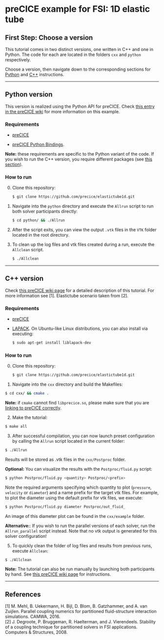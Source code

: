 # preCICE example for FSI: 1D elastic tube

## First Step: Choose a version

This tutorial comes in two distinct versions, one written in C++ and one in Python. The code for each are located in the folders `cxx` and `python` respectively.

Choose a version, then navigate down to the corresponding sections for [Python](#python-version) and [C++](#c-version) instructions.

---
## Python version

This version is realized using the Python API for preCICE. Check [this entry in the preCICE wiki](https://github.com/precice/precice/wiki/1D-elastic-tube-using-the-Python-API) for more information on this example.

### Requirements

- [preCICE](https://github.com/precice/precice/wiki/Get-preCICE)

- [preCICE Python Bindings](https://github.com/precice/precice/blob/develop/src/precice/bindings/python/README.md).

**Note:** these requirements are specific to the Python variant of the code. If you wish to run the C++ version, you require different packages (see [this section](#c-version)).

### How to run

0. Clone this repository:
    ```bash
    $ git clone https://github.com/precice/elastictube1d.git
    ```

1. Navigate into the `python` directory and execute the `Allrun` script to run both solver participants directly:
    ```bash
    $ cd python/ && ./Allrun
    ```

2. After the script exits, you can view the output `.vtk` files in the `VTK` folder located in the root directory.

3. To clean up the log files and vtk files created during a run, execute the `Allclean` script.
    ```bash
    $ ./Allclean
    ```

---
## C++ version

Check [this preCICE wiki page](https://github.com/precice/precice/wiki/Example-for-FSI:-1D-elastic-tube) for a detailed description of this tutorial. For more information see [1]. Elastictube scenario taken from [2].

### Requirements

- [preCICE](https://github.com/precice/precice/wiki/Get-preCICE)

- [LAPACK](http://performance.netlib.org/lapack/#_lapack_version_3_8_0_2). On Ubuntu-like Linux distributions, you can also install via executing:
  ```bash
  $ sudo apt-get install liblapack-dev
  ```

### How to run

0. Clone this repository:
    ```bash
    $ git clone https://github.com/precice/elastictube1d.git
    ```

1. Navigate into the `cxx` directory and build the Makefiles:
  ```bash
  $ cd cxx/ && cmake .
  ```
  **Note:** if `cmake` cannot find `libprecice.so`, please make sure that you are [linking to preCICE correctly](https://github.com/precice/precice/wiki/Linking-to-preCICE#linking-from-cmake).

2. Make the tutorial:
  ```bash
  $ make all
  ```

3. After successful compilation, you can now launch preset configuration by calling the `Allrun` script located in the current folder:
  ```bash
  $ ./Allrun
  ```
  Results will be stored as .vtk files in the `cxx/Postproc` folder.

  **Optional:** You can visualize the results with the `Postproc/fluid.py` script:
  ```bash
  $ python Postproc/fluid.py <quantity> Postproc/<prefix>
  ```
  Note the required arguments specifying which quantity to plot (`pressure`, `velocity` or `diameter`) and a name prefix for the target vtk files.
  For example, to plot the diameter using the default prefix for vtk files, we execute:
  ```bash
  $ python Postproc/fluid.py diameter Postproc/out_fluid_
  ```
  An image of this diameter plot can be found in the `cxx/example` folder.

  **Alternative:**: If you wish to run the parallel versions of each solver, run the `Allrun_parallel` script instead. Note that no vtk output is generated for this solver configuration!

5. To quickly clean the folder of log files and results from previous runs, execute `Allclean`:
  ```bash
  $ ./Allclean
  ```


**Note:** The tutorial can also be run manually by launching both participants by hand. See [this preCICE wiki page](https://github.com/precice/precice/wiki/Running-the-1D-elastic-tube-example) for instructions.

---
## References

[1] M. Mehl, B. Uekermann, H. Bijl, D. Blom, B. Gatzhammer, and A. van Zuijlen.
Parallel coupling numerics for partitioned fluid-structure interaction simulations. CAMWA, 2016.  
[2] J. Degroote, P. Bruggeman, R. Haelterman, and J. Vierendeels. Stability of a coupling technique
for partitioned solvers in FSI applications. Computers & Structures, 2008.

